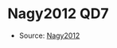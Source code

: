 <a name="material" />

# Nagy2012 QD7
<script type="application/ld+json">
  {
    "@context": "https://schema.org/",
    "@type": "ChemicalSubstance",
    "http://purl.org/dc/terms/conformsTo":
      {
        "@type": "CreativeWork",
        "@id": "https://bioschemas.org/profiles/ChemicalSubstance/0.4-RELEASE/"
      },
    "@id": "https://egonw.github.io/nanowiki/nanowiki133.html#material",
    "name": "Nagy2012 QD7",
    "sameAs": "http://127.0.0.1/mediawiki/index.php/Special:URIResolver/Nagy2012_QD7"
  }
</script>


* Source: [Nagy2012](Nagy2012.md)

